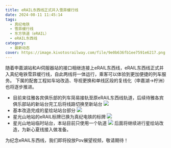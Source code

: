 ```yaml
---
title: eRAIL东西线正式并入雪菲缓行线
date: 2024-08-11 11:45:14
tags:
  - 真纪电铁
  - 雪菲缓行线
  - 东方铁道（eRAIL）
  - eRAIL东西线
category:
  - 最新动态
cover: https://image.kivotosrailway.com/file/9e0b636fb1ee7591e6217.png
---
```

随着申嘉湖站和Ai伺服器站的接口相继连接上eRAIL东西线，eRAIL东西线正式并入真纪电铁雪菲缓行线，自此两线将一体运行，乘客可以体验到更加便捷的列车服务。
下属的配套工程如车站改造、导视更换和单线区段的复线化（申嘉湖→柠洲）也将逐步推进。
* 目前来往雅各宾俱乐部的列车简易接轨至原eRAIL东西线轨道，后续待雅各宾俱乐部站的新站台完工后将线路切换至新站台
![](https://image.kivotosrailway.com/file/9e0b636fb1ee7591e6217.png)
* 基本改造完成的星绘站站台部分
![](https://image.kivotosrailway.com/file/c73dd1583cea55511e40d.png)
* 星光山地站的eRAIL标牌已换为真纪电铁的标牌
![](https://image.kivotosrailway.com/file/8f9ea233bfcfd2ae82227.png)
* 星光山地站临时站台，本站目前只使用一个轨道
![](https://image.kivotosrailway.com/file/146981687b91933889f20.png)
后面将继续进行星绘站改造，为新心夏线接入做准备。

为纪念eRAIL东西线，我们即将投放Pov展望视频，敬请期待！
